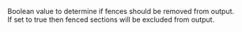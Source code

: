Boolean value to determine if fences should be removed from output.  
If set to true then fenced sections will be excluded from output.